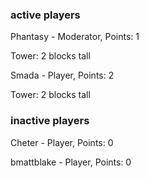 ### active players
Phantasy - Moderator, Points: 1

Tower: 2 blocks tall

Smada - Player, Points: 2

Tower: 2 blocks tall

### inactive players

Cheter - Player, Points: 0

bmattblake - Player, Points: 0
